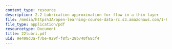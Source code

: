 ```yaml
---
content_type: resource
description: 2.2 Lubrication approximation for flow in a thin layer
file: /media/https%3A/open-learning-course-data-rc.s3.amazonaws.com/1-63-advanced-fluid-dynamics-of-the-environment-fall-2002/9e498d3af7be929ff8f528b740f68cf4_22lubri.pdf
file_type: application/pdf
resourcetype: Document
title: 22lubri.pdf
uid: 9e498d3a-f7be-929f-f8f5-28b740f68cf4
---
```

